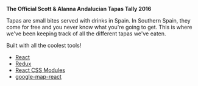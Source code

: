 **The Official Scott & Alanna Andalucian Tapas Tally 2016**

Tapas are small bites served with drinks in Spain. In Southern Spain, they come for free and you never know what you're going to get. This is where we've been keeping track of all the different tapas we've eaten.

Built with all the coolest tools!

- [React](https://facebook.github.io/react/)
- [Redux](https://github.com/reactjs/redux)
- [React CSS Modules](https://github.com/gajus/react-css-modules)
- [google-map-react](https://github.com/istarkov/google-map-react)

